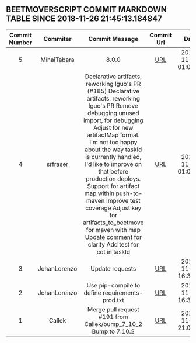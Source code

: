 ## BEETMOVERSCRIPT COMMIT MARKDOWN TABLE SINCE 2018-11-26 21:45:13.184847

| Commit Number | Commiter | Commit Message | Commit Url | Date | 
|:---:|:----:|:----------------------------------:|:------:|:----:| 
|5|MihaiTabara|8.0.0|[URL](https://github.com/mozilla-releng/beetmoverscript/commit/883524121b34c630533fbec8db73c08797dcc7be)|2018-11-28 01:08:55
|4|srfraser|Declarative artifacts, reworking lguo's PR (#185)    Declarative artifacts, reworking lguo's PR      Remove debugging      unused import, for debugging      Adjust for new artifactMap format.    I'm not too happy about the way taskId is currently handled,  I'd like to improve on that before production deploys.      Support for artifact map within push-to-maven      Improve test coverage      Adjust key for artifacts_to_beetmove for maven with map      Update comment for clarity      Add test for cot in taskId|[URL](https://github.com/mozilla-releng/beetmoverscript/commit/240e7a6cf19f7e56c003e51a09e11f29c6696580)|2018-11-28 01:04:36
|3|JohanLorenzo|Update requests|[URL](https://github.com/mozilla-releng/beetmoverscript/commit/73eb1f663e5f25b629f429a9148bcf9d0ee8cf11)|2018-11-26 16:34:29
|2|JohanLorenzo|Use pip-compile to define requirements-prod.txt|[URL](https://github.com/mozilla-releng/beetmoverscript/commit/e845c331e8c9ce250c05c8c16fab5b73975d0689)|2018-11-26 16:33:40
|1|Callek|Merge pull request #191 from Callek/bump_7_10_2  Bump to 7.10.2|[URL](https://github.com/mozilla-releng/beetmoverscript/commit/b19b4a250c6388c4bafbbf883f28391db9ab18da)|2018-11-07 21:01:00


